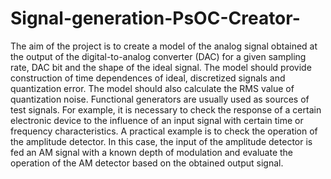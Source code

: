 # Signal-generation-PsOC-Creator-
The aim of the project is to create a model of the analog signal obtained at the output of the digital-to-analog converter (DAC) for a given sampling rate, DAC bit and the shape of the ideal signal. The model should provide construction of time dependences of ideal, discretized signals and quantization error. The model should also calculate the RMS value of quantization noise. Functional generators are usually used as sources of test signals. For example, it is necessary to check the response of a certain electronic device to the influence of an input signal with certain time or frequency characteristics. A practical example is to check the operation of the amplitude detector. In this case, the input of the amplitude detector is fed an AM signal with a known depth of modulation and evaluate the operation of the AM detector based on the obtained output signal.
